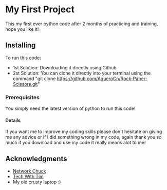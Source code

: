# My First Project

This my first ever python code after 2 months of practicing and training, hope you like it!

## Installing

To run this code:
* 1st Solution: Downloading it directly using Github
* 2st Solution: You can clone it directly into your terminal using the command "git clone https://github.com/AgueroCn/Rock-Paper-Scissors.git"

### Prerequisites

You simply need the latest version of python to run this code!

#### Details

If you want me to improve my coding skills please don't hesitate on giving me any advice or if I did something wrong in my code, again thank you so much if you download and use my code it really means alot to me!

## Acknowledgments

* [Network Chuck](https://www.youtube.com/@NetworkChuck)
* [Tech With Tim](https://www.youtube.com/@TechWithTim)
* My old crusty laptop :) 
